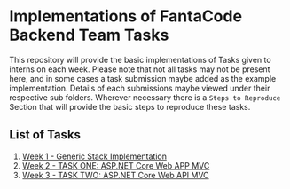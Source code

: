 # Implementations of FantaCode Backend Team Tasks

This repository will provide the basic implementations of Tasks given to interns on each week. Please note that not all tasks may not be present here, and in some cases a task submission maybe added as the example implementation. Details of each submissions maybe viewed under their respective sub folders. Wherever necessary there is a `Steps to Reproduce` Section that will provide the basic steps to reproduce these tasks.

## List of Tasks

1. [Week 1 - Generic Stack Implementation](/WeekOne)
2. [Week 2 - TASK ONE: ASP.NET Core Web APP MVC](/WeekTwoWeb)
3. [Week 3 - TASK TWO: ASP.NET Core Web API MVC](/WeekTwoAPI)